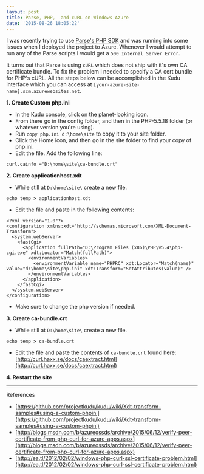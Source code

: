 ```yaml
---
layout: post
title: Parse, PHP,  and cURL on Windows Azure
date: '2015-08-26 18:05:22'
---
```


I was recently trying to use [Parse's PHP SDK](https://github.com/ParsePlatform/parse-php-sdk) and was running into some issues when I deployed the project to Azure. Whenever I would attempt to run any of the Parse scripts I would get a `500 Internal Server Error`.

It turns out that Parse is using `cURL` which does not ship with it's own CA certificate bundle. To fix the problem I needed to specify a CA cert bundle for PHP's cURL. All the steps below can be accomplished in the Kudu interface which you can access at `[your-azure-site-name].scm.azurewebsites.net`.


**1. Create Custom php.ini**<br>

- In the Kudu console, click on the planet-looking icon.
- From there go in the config folder, and then in the PHP-5.5.18 folder (or whatever version you're using).
- Run `copy php.ini d:\home\site` to copy it to your site folder.
- Click the Home icon, and then go in the site folder to find your copy of php.ini.
- Edit the file. Add the following line:
```
curl.cainfo ="D:\home\site\ca-bundle.crt"
```

**2. Create applicationhost.xdt**

- While still at `D:\home\site\` create a new file.
```
echo temp > applicationhost.xdt
```
- Edit the file and paste in the following contents:
```
<?xml version="1.0"?> 
<configuration xmlns:xdt="http://schemas.microsoft.com/XML-Document-Transform"> 
  <system.webServer> 
    <fastCgi>
      <application fullPath="D:\Program Files (x86)\PHP\v5.4\php-cgi.exe" xdt:Locator="Match(fullPath)">
        <environmentVariables>
          <environmentVariable name="PHPRC" xdt:Locator="Match(name)" value="d:\home\site\php.ini" xdt:Transform="SetAttributes(value)" />
        </environmentVariables>
      </application>
    </fastCgi>
  </system.webServer> 
</configuration>
```
- Make sure to change the php version if needed.

**3. Create ca-bundle.crt**

- While still at `D:\home\site\` create a new file.
```
echo temp > ca-bundle.crt
```
- Edit the file and paste the contents of `ca-bundle.crt` found here:<br>
[http://curl.haxx.se/docs/caextract.html](http://curl.haxx.se/docs/caextract.html)

**4. Restart the site**


-----
References

- [https://github.com/projectkudu/kudu/wiki/Xdt-transform-samples#using-a-custom-phpini](https://github.com/projectkudu/kudu/wiki/Xdt-transform-samples#using-a-custom-phpini)
- [http://blogs.msdn.com/b/azureossds/archive/2015/06/12/verify-peer-certificate-from-php-curl-for-azure-apps.aspx](http://blogs.msdn.com/b/azureossds/archive/2015/06/12/verify-peer-certificate-from-php-curl-for-azure-apps.aspx)
- [http://ea.tl/2012/02/02/windows-php-curl-ssl-certificate-problem.html](http://ea.tl/2012/02/02/windows-php-curl-ssl-certificate-problem.html)
